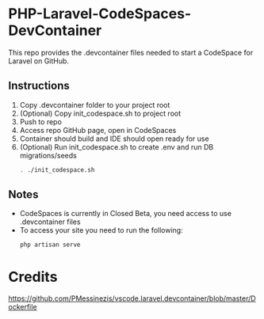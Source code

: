 # PHP-Laravel-CodeSpaces-DevContainer

This repo provides the .devcontainer files needed to start a CodeSpace for Laravel on GitHub.

## Instructions
1. Copy .devcontainer folder to your project root
1. (Optional) Copy init_codespace.sh to project root
1. Push to repo
1. Access repo GitHub page, open in CodeSpaces
1. Container should build and IDE should open ready for use
1. (Optional) Run init_codespace.sh to create .env and run DB migrations/seeds
    ```bash
    . ./init_codespace.sh
    ```

## Notes
- CodeSpaces is currently in Closed Beta, you need access to use .devcontainer files
- To access your site you need to run the following:
    ```php
    php artisan serve
    ```

# Credits
https://github.com/PMessinezis/vscode.laravel.devcontainer/blob/master/Dockerfile
